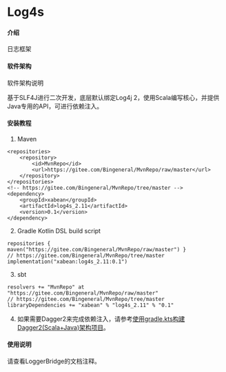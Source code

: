 # Log4s

#### 介绍
日志框架

#### 软件架构
软件架构说明

基于SLF4J进行二次开发，底层默认绑定Log4j 2，使用Scala编写核心，并提供Java专用的API，可进行依赖注入。

#### 安装教程

1. Maven
```
<repositories>
    <repository>
        <id>MvnRepo</id>
        <url>https://gitee.com/Bingeneral/MvnRepo/raw/master</url>
    </repository>
</repositories>
<!-- https://gitee.com/Bingeneral/MvnRepo/tree/master -->
<dependency>
    <groupId>xabean</groupId>
    <artifactId>log4s_2.11</artifactId>
    <version>0.1</version>
</dependency>
```
2. Gradle Kotlin DSL build script
```
repositories { maven("https://gitee.com/Bingeneral/MvnRepo/raw/master") }
// https://gitee.com/Bingeneral/MvnRepo/tree/master
implementation("xabean:log4s_2.11:0.1")
```
3. sbt
```
resolvers += "MvnRepo" at "https://gitee.com/Bingeneral/MvnRepo/raw/master"
// https://gitee.com/Bingeneral/MvnRepo/tree/master
libraryDependencies += "xabean" % "log4s_2.11" % "0.1"
```
4. 如果需要Dagger2来完成依赖注入，请参考[使用gradle.kts构建Dagger2(Scala+Java)架构项目](https://www.bilibili.com/read/cv2652939)。

#### 使用说明

请查看LoggerBridge的文档注释。
